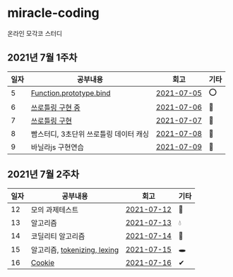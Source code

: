 # miracle-coding
온라인 모각코 스터디

## 2021년 7월 1주차
일자|공부내용|회고|기타|
|---|---|---|---|
|5|[Function.prototype.bind](https://www.notion.so/Function-prototype-bind-23b9830f54a8443692278780f74ee470)|[2021-07-05](https://github.com/adelakim5/miracle-coding/wiki/%ED%9A%8C%EA%B3%A0%EB%A1%9D#2021-07-05)|⭕|
|6|[쓰로틀링 구현 중](https://github.com/adelakim5/miracle-coding/tree/master)|[2021-07-06](https://github.com/adelakim5/miracle-coding/wiki/%ED%9A%8C%EA%B3%A0%EB%A1%9D#2021-07-06)|🔺|
|7|[쓰로틀링 구현](https://github.com/adelakim5/miracle-coding/tree/master)|[2021-07-07](https://github.com/adelakim5/miracle-coding/wiki/%ED%9A%8C%EA%B3%A0%EB%A1%9D#2021-07-07)|💨|
|8|빰스터디, 3초단위 쓰로틀링 데이터 캐싱|[2021-07-08](https://github.com/adelakim5/miracle-coding/wiki/%ED%9A%8C%EA%B3%A0%EB%A1%9D#2021-07-08)|💪|
|9|바닐라js 구현연습|[2021-07-09](https://github.com/adelakim5/miracle-coding/wiki/%ED%9A%8C%EA%B3%A0%EB%A1%9D#2021-07-09)|👊|


## 2021년 7월 2주차
|일자|공부내용|회고|기타|
|---|---|---|---|
|12|모의 과제테스트|[2021-07-12](https://github.com/adelakim5/miracle-coding/wiki/2021-07-week-2-%ED%9A%8C%EA%B3%A0%EB%A1%9D#2021-07-12)|🛌|
|13|알고리즘|[2021-07-13](https://github.com/adelakim5/miracle-coding/wiki/2021-07-week-2-%ED%9A%8C%EA%B3%A0%EB%A1%9D#2021-07-13)|💧|
|14|코딜리티 알고리즘|[2021-07-14](https://github.com/adelakim5/miracle-coding/wiki/2021-07-week-2-%ED%9A%8C%EA%B3%A0%EB%A1%9D#2021-07-14)|🐤|
|15|알고리즘, [tokenizing, lexing](https://delicate-mars-601.notion.site/tokenizing-lexing-ff0389ac404e43a598ad1005dea50c81)|[2021-07-15](https://github.com/adelakim5/miracle-coding/wiki/2021-07-week-2-%ED%9A%8C%EA%B3%A0%EB%A1%9D#2021-07-15)|🕳|
|16|[Cookie](https://delicate-mars-601.notion.site/Cookie-70f1d1e0486f4a79916e176605493eb5)|[2021-07-16](https://github.com/adelakim5/miracle-coding/wiki/2021-07-week-2-%ED%9A%8C%EA%B3%A0%EB%A1%9D#2021-07-16)|✔|
